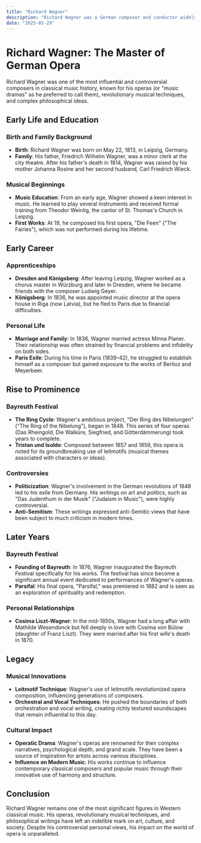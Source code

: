 ```yaml
---
title: "Richard Wagner"
description: "Richard Wagner was a German composer and conductor widely regarded as one of the most influential figures in classical music history, known for his innovative operatic works and complex philosophical ideas, though his personal views on anti-Semitism have been highly controversial."
date: "2025-01-29"
--- 
```


# Richard Wagner: The Master of German Opera

Richard Wagner was one of the most influential and controversial composers in classical music history, known for his operas (or "music dramas" as he preferred to call them), revolutionary musical techniques, and complex philosophical ideas.

## Early Life and Education

### Birth and Family Background
- **Birth**: Richard Wagner was born on May 22, 1813, in Leipzig, Germany.
- **Family**: His father, Friedrich Wilhelm Wagner, was a minor clerk at the city theatre. After his father's death in 1814, Wagner was raised by his mother Johanna Rosine and her second husband, Carl Friedrich Wieck.

### Musical Beginnings
- **Music Education**: From an early age, Wagner showed a keen interest in music. He learned to play several instruments and received formal training from Theodor Weinlig, the cantor of St. Thomas's Church in Leipzig.
- **First Works**: At 19, he composed his first opera, "Die Feen" ("The Fairies"), which was not performed during his lifetime.

## Early Career

### Apprenticeships
- **Dresden and Königsberg**: After leaving Leipzig, Wagner worked as a chorus master in Würzburg and later in Dresden, where he became friends with the composer Ludwig Geyer.
- **Königsberg**: In 1836, he was appointed music director at the opera house in Riga (now Latvia), but he fled to Paris due to financial difficulties.

### Personal Life
- **Marriage and Family**: In 1836, Wagner married actress Minna Planer. Their relationship was often strained by financial problems and infidelity on both sides.
- **Paris Exile**: During his time in Paris (1839–42), he struggled to establish himself as a composer but gained exposure to the works of Berlioz and Meyerbeer.

## Rise to Prominence

### Bayreuth Festival
- **The Ring Cycle**: Wagner's ambitious project, "Der Ring des Nibelungen" ("The Ring of the Nibelung"), began in 1848. This series of four operas (Das Rheingold, Die Walküre, Siegfried, and Götterdämmerung) took years to complete.
- **Tristan und Isolde**: Composed between 1857 and 1859, this opera is noted for its groundbreaking use of leitmotifs (musical themes associated with characters or ideas).

### Controversies
- **Politicization**: Wagner's involvement in the German revolutions of 1848 led to his exile from Germany. His writings on art and politics, such as "Das Judenthum in der Musik" ("Judaism in Music"), were highly controversial.
- **Anti-Semitism**: These writings expressed anti-Semitic views that have been subject to much criticism in modern times.

## Later Years

### Bayreuth Festival
- **Founding of Bayreuth**: In 1876, Wagner inaugurated the Bayreuth Festival specifically for his works. The festival has since become a significant annual event dedicated to performances of Wagner's operas.
- **Parsifal**: His final opera, "Parsifal," was premiered in 1882 and is seen as an exploration of spirituality and redemption.

### Personal Relationships
- **Cosima Liszt-Wagner**: In the mid-1850s, Wagner had a long affair with Mathilde Wesendonck but fell deeply in love with Cosima von Bülow (daughter of Franz Liszt). They were married after his first wife's death in 1870.

## Legacy

### Musical Innovations
- **Leitmotif Technique**: Wagner's use of leitmotifs revolutionized opera composition, influencing generations of composers.
- **Orchestral and Vocal Techniques**: He pushed the boundaries of both orchestration and vocal writing, creating richly textured soundscapes that remain influential to this day.

### Cultural Impact
- **Operatic Drama**: Wagner's operas are renowned for their complex narratives, psychological depth, and grand scale. They have been a source of inspiration for artists across various disciplines.
- **Influence on Modern Music**: His works continue to influence contemporary classical composers and popular music through their innovative use of harmony and structure.

## Conclusion

Richard Wagner remains one of the most significant figures in Western classical music. His operas, revolutionary musical techniques, and philosophical writings have left an indelible mark on art, culture, and society. Despite his controversial personal views, his impact on the world of opera is unparalleled.


